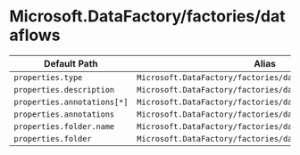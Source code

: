 # Microsoft.DataFactory/factories/dataflows

| Default Path | Alias |
|---|---|
| `properties.type` | `Microsoft.DataFactory/factories/dataflows/type` |
| `properties.description` | `Microsoft.DataFactory/factories/dataflows/description` |
| `properties.annotations[*]` | `Microsoft.DataFactory/factories/dataflows/annotations[*]` |
| `properties.annotations` | `Microsoft.DataFactory/factories/dataflows/annotations` |
| `properties.folder.name` | `Microsoft.DataFactory/factories/dataflows/folder.name` |
| `properties.folder` | `Microsoft.DataFactory/factories/dataflows/folder` |

